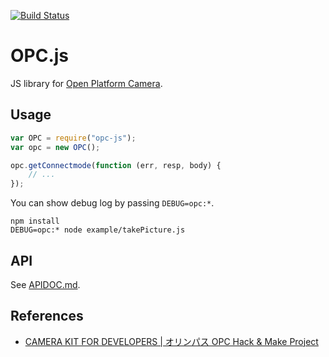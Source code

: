 [![Build Status](https://travis-ci.org/oimou/opc-js.svg)](https://travis-ci.org/oimou/opc-js)

# OPC.js
JS library for [Open Platform Camera](https://opc.olympus-imaging.com/).

## Usage

```javascript
var OPC = require("opc-js");
var opc = new OPC();

opc.getConnectmode(function (err, resp, body) {
    // ...
});
```

You can show debug log by passing `DEBUG=opc:*`.

```
npm install
DEBUG=opc:* node example/takePicture.js
```

## API

See [APIDOC.md](APIDOC.md).

## References

- [CAMERA KIT FOR DEVELOPERS | オリンパス OPC Hack & Make Project](https://opc.olympus-imaging.com/tools/sdk/)
